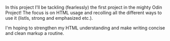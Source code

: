 In this project I'll be tackling (fearlessly) the first project in the mighty Odin Project! The focus is on HTML usage and recolling all the different ways to use it (listls, strong and emphasized etc.).

I'm hoping to strengthen my HTML understanding and make writing concise and clean markup a routine.